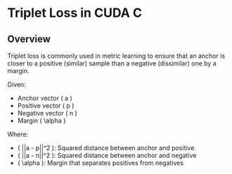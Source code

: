 
# Triplet Loss in CUDA C

## Overview

Triplet loss is commonly used in metric learning to ensure that an anchor is closer to a positive (similar) sample than a negative (dissimilar) one by a margin.

Given:
- Anchor vector \( a \)
- Positive vector \( p \)
- Negative vector \( n \)
- Margin \( \alpha \)



Where:
- \( ||a - p||^2 \): Squared distance between anchor and positive
- \( ||a - n||^2 \): Squared distance between anchor and negative
- \( \alpha \): Margin that separates positives from negatives

